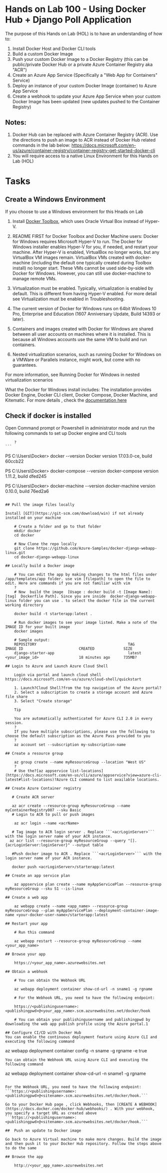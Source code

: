 # Hands on Lab 100 - Using Docker Hub + Django Poll Application  

The purpose of this Hands on Lab (HOL) is to have an understanding of how to:
1. Install Docker Host and Docker CLI tools
2. Build a custom Docker Image
3. Push your custom Docker Image to a Docker Registry (this can be public/private Docker Hub or a private Azure Container Registry aka "ACR")
4. Create an Azure App Service (Specifically a "Web App for Containers" Service)
5. Deploy an instance of your custom Docker Image (container) to Azure App Service
6. Create a webhook to update your Azure App Service when your custom Docker Image has been updated (new updates pushed to the Container Registry)

 
## Notes: 

1. Docker Hub can be replaced with Azure Container Registry (ACR). Use the directions to push an image to ACR instead of Docker Hub related commands in the lab below: https://docs.microsoft.com/en-us/azure/container-registry/container-registry-get-started-docker-cli
2. You will require access to a native Linux Environment for this Hands on Lab (HOL)

# Tasks

## Create a Windows Environment
   

If you choose to use a Windows environment for this Hnads on Lab 

1. Install [Docker Toolbox](https://docs.docker.com/toolbox/overview/), which uses Oracle Virtual Box instead of Hyper-V.
     
2. README FIRST for Docker Toolbox and Docker Machine users: Docker for Windows requires Microsoft Hyper-V to run. The Docker for Windows installer enables Hyper-V for you, if needed, and restart your machine. After Hyper-V is enabled, VirtualBox no longer works, but any VirtualBox VM images remain. VirtualBox VMs created with docker-machine (including the default one typically created during Toolbox install) no longer start. These VMs cannot be used side-by-side with Docker for Windows. However, you can still use docker-machine to manage remote VMs.
     
3. Virtualization must be enabled. Typically, virtualization is enabled by default. This is different from having Hyper-V enabled. For more detail see Virtualization must be enabled in Troubleshooting.
     
4. The current version of Docker for Windows runs on 64bit Windows 10 Pro, Enterprise and Education (1607 Anniversary Update, Build 14393 or later).
    
5. Containers and images created with Docker for Windows are shared between all user accounts on machines where it is installed. This is because all Windows accounts use the same VM to build and run containers.
     
6. Nested virtualization scenarios, such as running Docker for Windows on a VMWare or Parallels instance, might work, but come with no guarantees. 

For more information, see Running Docker for Windows in nested virtualization scenarios


What the Docker for Windows install includes: The installation provides Docker Engine, Docker CLI client, Docker Compose, Docker Machine, and Kitematic.
For more details , check the [documentation here](https://docs.docker.com/docker-for-windows/install/#about-windows-containers-and-windows-server-2016)


## Check if docker is installed 

Open Command prompt or Powershell in administrator mode and run the following commands to set up Docker engine and CLI tools

        ? 
    ```
PS C:\Users\Docker> docker --version
Docker version 17.03.0-ce, build 60ccb22

PS C:\Users\Docker> docker-compose --version
docker-compose version 1.11.2, build dfed245

PS C:\Users\Docker> docker-machine --version
docker-machine version 0.10.0, build 76ed2a6
```

## Pull the image files locally  

Install [GIT](https://git-scm.com/download/win) if not already installed on your machine
    
    # Create a folder and go to that folder   
    mkdir docker 
    cd docker  
    
    # Now Clone the repo locally  
    git clone https://github.com/Azure-Samples/docker-django-webapp-linux.git  
    cd docker-django-webapp-linux 

## Locally build a Docker image  

    # You can edit the app by making changes to the html files under /app/templates/app folder. use vim [filepath] to open the file to edit. Here are commands if you are not familiar with vim  
    ? 
    # Now  build the image  [Usage : docker build -t [Image Name]:[tag]  Dockerfile Path]. Since you are inside  docker-django-webapp-linux folder you can use . to select the docker file in the current working directory 

    docker build -t starterapp:latest . 
    
    # Run docker images to see your image listed. Make a note of the IMAGE ID for your built image
    docker images
    
    # Sample output:
    REPOSITORY                                         TAG                 IMAGE ID                         CREATED             SIZE 
    django-starter-app                                 latest              <your_image_id>                  18 minutes ago      735MB? 

## Login to Azure and Launch Azure Cloud Shell 

    Login via portal and launch cloud shell  https://docs.microsoft.com/en-us/azure/cloud-shell/quickstart  
    
    1. Launch?Cloud Shell?from the top navigation of the Azure portal? 
    2. Select a subscription to create a storage account and Azure file share 
    3. Select "Create storage" 

    Tip

    You are automatically authenticated for Azure CLI 2.0 in every session. 
    ? 
    If you have multiple subscriptions, please use the following to choose the default subscription as the Azure Pass provided to you  
    ? 
    az account set --subscription my-subscription-name 

## Create a resource group 

    az group create --name myResourceGroup --location "West US" 
    ? 
    # Use the?[az appservice list-locations](https://docs.microsoft.com/en-us/cli/azure/appservice?view=azure-cli-latest#list-locations)?Azure CLI command to list available locations. 

## Create Azure Container registry 

   # Create ACR server

   az acr create --resource-group myResourceGroup --name myContainerRegistry007 --sku Basic
   # Login to ACR to pull or push images 

    az acr login --name <acrName>

   # Tag image to ACR login server . Replace ```<acrLoginServer>``` with the login server name of your ACR instance.
  az acr list --resource-group myResourceGroup --query "[].{acrLoginServer:loginServer}" --output table

   #Push docker image to ACR . Replace ```<acrLoginServer>``` with the login server name of your ACR instance.
   
   docker push <acrLoginServer>/starterapp:latest

## Create an app service plan

    az appservice plan create --name myAppServicePlan --resource-group myResourceGroup --sku S1 --is-linux

## Create a web app

    az webapp create --name <app_name> --resource-group myResourceGroup --plan myAppServicePlan --deployment-container-image-name <your-docker-user-name>/starterapp:latest

## Restart your app

    # Run this command 
     
    az webapp restart --resource-group myResourceGroup --name <your_app_name>

## Browse your app

    https://<your_app_name>.azurewebsites.net 

## Obtain a webhook

    # You can obtain the Webhook URL 
     
    az webapp deployment container show-cd-url -n sname1 -g rgname

    # For the Webhook URL, you need to have the following endpoint: 
    
    https://<publishingusername>:<publishingpwd>@<your_app_name>.scm.azurewebsites.net/docker/hook

    # You can obtain your publishingusername and publishingpwd by downloading the web app publish profile using the Azure portal.1

## Configure CI/CD with Docker Hub
You can enable the continuous deployment feature using Azure CLI and executing the following command

```
az webapp deployment container config -n sname -g rgname -e true
```
You can obtain the Webhook URL using Azure CLI and executing the following command
```
az webapp deployment container show-cd-url -n sname1 -g rgname
```

For the Webhook URL, you need to have the following endpoint:
```https://<publishingusername>:<publishingpwd>@<sitename>.scm.azurewebsites.net/docker/hook.```

Go to your Docker Hub page , click Webhooks, then [CREATE A WEBHOOK](https://docs.docker.com/docker-hub/webhooks/) . With your webhook, you specify a target URL as created above ```https://<publishingusername>:<publishingpwd>@<sitename>.scm.azurewebsites.net/docker/hook.```
 
##  Push an update to Docker image 

Go back to Azure Virtual machine to make more changes. Build the image and then push it to your Docker Hub repository. Follow the steps above to do the same

## Browse the app 

    http://<your_app_name>.azurewebsites.net
